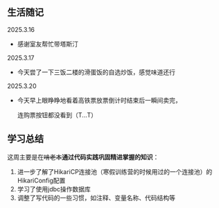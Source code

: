 ## 生活随记

2025.3.16

- 感谢室友帮忙带塔斯汀

2025.3.17 

- 今天尝了一下三饭二楼的滑蛋饭的自选炒饭，感觉味道还行

2025.3.20

- 今天早上眼睁睁地看着高铁票放票倒计时结束后一瞬间卖完，

  连购票按钮都没看到（T...T）

## 学习总结

这周主要是在~~啃老本~~**通过代码实践巩固精进掌握的知识**：

1. 进一步了解了HikariCP连接池（寒假训练营的时候用过的一个连接池）的HikariConfig配置
2. 学习了使用jdbc操作数据库
3. 调整了写代码的一些习惯，如注释、变量名称、代码结构等



